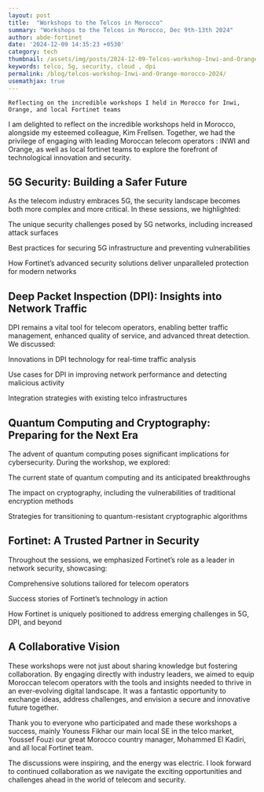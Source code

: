 ```yaml
---
layout: post
title:  "Workshops to the Telcos in Morocco"
summary: "Workshops to the Telcos in Morocco, Dec 9th-13th 2024"
author: abde-fortinet
date: '2024-12-09 14:35:23 +0530'
category: tech
thumbnail: /assets/img/posts/2024-12-09-Telcos-workshop-Inwi-and-Orange-morocco-2024/pic1.jpeg
keywords: telco, 5g, security, cloud , dpi 
permalink: /blog/telcos-workshop-Inwi-and-Orange-morocco-2024/
usemathjax: true
---
```


`Reflecting on the incredible workshops I held in Morocco for Inwi, Orange, and local Fortinet teams`

I am delighted to reflect on the incredible workshops held in Morocco, alongside my esteemed colleague, Kim Frellsen. Together, we had the privilege of engaging with leading Moroccan telecom operators : INWI and Orange, as well as local fortinet teams to  explore the forefront of technological innovation and security.

## 5G Security: Building a Safer Future

As the telecom industry embraces 5G, the security landscape becomes both more complex and more critical. In these sessions, we highlighted:

The unique security challenges posed by 5G networks, including increased attack surfaces

Best practices for securing 5G infrastructure and preventing vulnerabilities

How Fortinet’s advanced security solutions deliver unparalleled protection for modern networks

## Deep Packet Inspection (DPI): Insights into Network Traffic

DPI remains a vital tool for telecom operators, enabling better traffic management, enhanced quality of service, and advanced threat detection. We discussed:

Innovations in DPI technology for real-time traffic analysis

Use cases for DPI in improving network performance and detecting malicious activity

Integration strategies with existing telco infrastructures

## Quantum Computing and Cryptography: Preparing for the Next Era

The advent of quantum computing poses significant implications for cybersecurity. During the workshop, we explored:

The current state of quantum computing and its anticipated breakthroughs

The impact on cryptography, including the vulnerabilities of traditional encryption methods

Strategies for transitioning to quantum-resistant cryptographic algorithms

## Fortinet: A Trusted Partner in Security

Throughout the sessions, we emphasized Fortinet’s role as a leader in network security, showcasing:

Comprehensive solutions tailored for telecom operators

Success stories of Fortinet’s technology in action

How Fortinet is uniquely positioned to address emerging challenges in 5G, DPI, and beyond

## A Collaborative Vision

These workshops were not just about sharing knowledge but fostering collaboration. By engaging directly with industry leaders, we aimed to equip Moroccan telecom operators with the tools and insights needed to thrive in an ever-evolving digital landscape. It was a fantastic opportunity to exchange ideas, address challenges, and envision a secure and innovative future together.

Thank you to everyone who participated and made these workshops a success, mainly Youness Fikhar our main local SE in the telco market, Youssef Fouzi our great Morocco country manager, Mohammed El Kadiri, and all local Fortinet team. 

The discussions were inspiring, and the energy was electric. I look forward to continued collaboration as we navigate the exciting opportunities and challenges ahead in the world of telecom and security.

